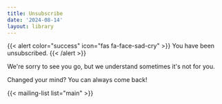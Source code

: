 ```yaml
---
title: Unsubscribe
date: '2024-08-14'
layout: library
---
```


{{< alert color="success" icon="fas fa-face-sad-cry" >}}
    You have been unsubscribed.
{{< /alert >}}

We're sorry to see you go, but we understand sometimes it's not for you.

Changed your mind? You can always come back!

{{< mailing-list list="main" >}}
